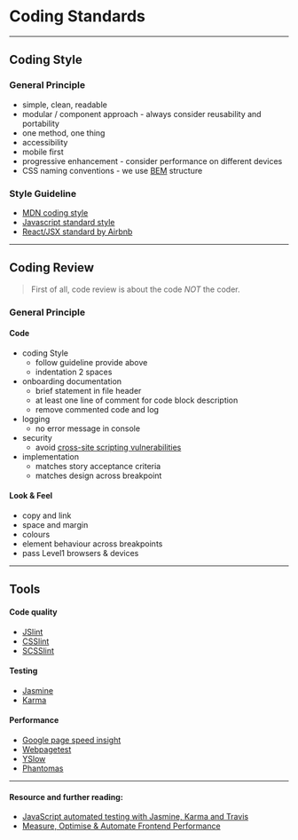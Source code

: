 # Coding Standards

---
## Coding Style

### General Principle
* simple, clean, readable
* modular / component approach - always consider reusability and portability
* one method, one thing
* accessibility
* mobile first
* progressive enhancement - consider performance on different devices
* CSS naming conventions - we use [BEM](http://getbem.com/naming/) structure


### Style Guideline 

* [MDN coding style](https://developer.mozilla.org/en-US/docs/Mozilla/Developer_guide/Coding_Style)
* [Javascript standard style](https://github.com/feross/standard)
* [React/JSX standard by Airbnb](https://github.com/airbnb/javascript/tree/master/react)


---
## Coding Review

>First of all, code review is about the code *NOT* the coder.

### General Principle

#### Code

* coding Style
    * follow guideline provide above
    * indentation 2 spaces
* onboarding documentation
    * brief statement in file header
    * at least one line of comment for code block description
    * remove commented code and log
* logging
    * no error message in console
* security
    * avoid [cross-site scripting vulnerabilities](https://www.owasp.org/index.php/Reviewing_Code_for_Cross-site_scripting)
* implementation
    * matches story acceptance criteria
    * matches design across breakpoint

#### Look & Feel
* copy and link
* space and margin
* colours
* element behaviour across breakpoints
* pass Level1 browsers & devices


---
## Tools

#### Code quality 
* [JSlint](http://www.jslint.com/)
* [CSSlint](http://csslint.net/)
* [SCSSlint](https://github.com/brigade/scss-lint)

#### Testing
* [Jasmine](http://jasmine.github.io/)
* [Karma](https://karma-runner.github.io/0.13/index.html)

#### Performance
* [Google page speed insight](https://developers.google.com/speed/pagespeed/)
* [Webpagetest](http://www.webpagetest.org/)
* [YSlow](http://yslow.org/)
* [Phantomas](https://github.com/macbre/phantomas)


---
#### Resource and further reading:

* [JavaScript automated testing with Jasmine, Karma and Travis](https://medium.com/@koalamango/javascript-automated-testing-with-jasmine-karma-and-travis-c118a98223d9#.fb7rrqas4)
* [Measure, Optimise & Automate Frontend Performance](https://medium.com/@koalamango/measure-optimise-automate-frontend-performance-d55552fccdfe#.suoyd4u91)
